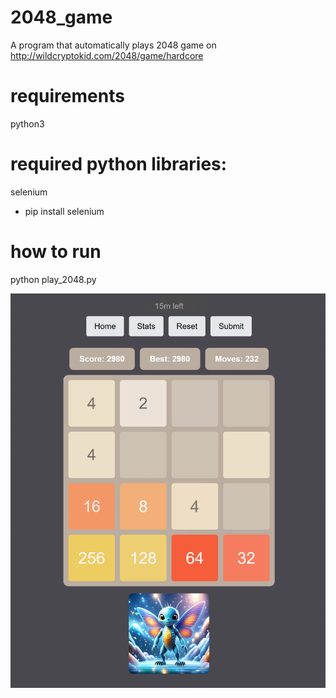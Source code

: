 # 2048_game
A program that automatically plays 2048 game on http://wildcryptokid.com/2048/game/hardcore

# requirements
python3

# required python libraries:
selenium
 - pip install selenium

# how to run
python play_2048.py

![Demo!](2048_game_example.png)
